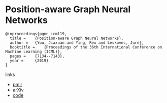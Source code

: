 # Position-aware Graph Neural Networks

```
@inproceedings{pgnn_icml19,
  title = 	 {Position-aware Graph Neural Networks},
  author = 	 {You, Jiaxuan and Ying, Rex and Leskovec, Jure},
  booktitle = 	 {Proceedings of the 36th International Conference on Machine Learning (ICML)},
  pages = 	 {7134--7143},
  year = 	 {2019}
}
```

links
- [pmlr](http://proceedings.mlr.press/v97/you19b.html)
- [arXiv](https://arxiv.org/abs/1906.04817)
- [code](https://github.com/JiaxuanYou/P-GNN)
